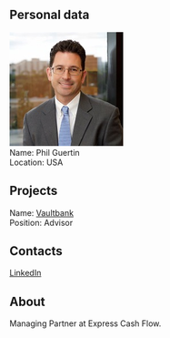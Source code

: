 ## Personal data
![phil guertin photo](photo/phil_guertin.jpg)  
Name:   Phil Guertin  
Location: USA 
## Projects 
Name: [Vaultbank](../projects/vaultbank.md)  
Position: Advisor   
## Contacts
[LinkedIn](https://www.linkedin.com/in/guertin/)   
## About
Managing Partner at Express Cash Flow.
